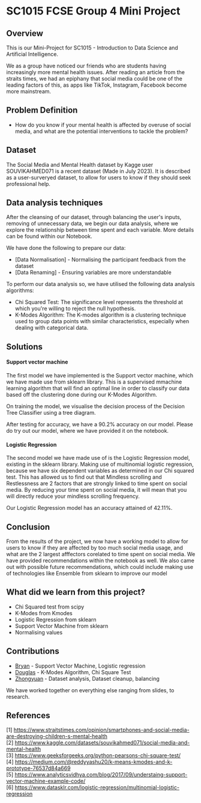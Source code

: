 # SC1015 FCSE Group 4 Mini Project

## Overview

This is our Mini-Project for SC1015 - Introduction to Data Science and Artificial Intelligence.

We as a group have noticed our friends who are students having increasingly more mental health issues. After reading an article from the straits times, we had an epiphany that social media could be one of the leading factors of this, as apps like TikTok, Instagram, Facebook become more mainstream. 

## Problem Definition

- How do you know if your mental health is affected by overuse of social media, and what are the potential interventions to tackle the problem?

## Dataset

The Social Media and Mental Health dataset by Kagge user SOUVIKAHMED071 is a recent dataset (Made in July 2023). It is described as a user-surveryed dataset, to allow for users to know if they should seek professional help.

## Data analysis techniques

After the cleansing of our dataset, through balancing the user's inputs, removing of unnecessary data, we begin our data analysis, where we explore the relationship between time spent and each variable. More details can be found within our Notebook.

We have done the following to prepare our data:
- [Data Normalisation] - Normalising the participant feedback from the dataset
- [Data Renaming] - Ensuring variables are more understandable

To perform our data analysis  so, we have utilised the following data analysis algorithms:
- Chi Squared Test: The significance level represents the threshold at which you're willing to reject the null hypothesis.
- K-Modes Algorithm: The K-modes algorithm is a clustering technique used to group data points with similar characteristics, especially when dealing with categorical data.

## Solutions
#### Support vector machine
The first model we have implemented is the Support vector machine, which we have made use from sklearn library. This is a supervised mmachine learning algorithm that will find an optimal line in order to classify our data based off the clustering done during our K-Modes Algorithm. 

On training the model, we visualise the decision process of the Decision Tree Classifier using a tree diagram.

After testing for accuracy, we have a 90.2% accuracy on our model. Please do try out our model, where we have provided it on the notebook.

#### Logistic Regression

The second model we have made use of is the Logistic Regression model, existing in the sklearn library. Making use of multinomial logistic regression, because we have six dependent variables as determined in our Chi squared test. This has allowed us to find out that Mindless scrolling and Restlessness are 2 factors that are strongly linked to time spent on social media. By reducing your time spent on social media, it will mean that you will directly reduce your mindless scrolling frequency. 

Our Logistic Regression model has an accuracy attained of 42.11%.

## Conclusion

From the results of the project, we now have a working model to allow for users to know if they are affected by too much social media usage, and what are the 2 largest afffectors corelated to time spent on social media. We have provided recommendations within the notebook as well. We also came out with possible future recommendations, which could include making use of technologies like Ensemble from sklearn to improve our model

## What did we learn from this project?

- Chi Squared test from scipy 
- K-Modes from Kmodes
- Logistic Regression from sklearn
- Support Vector Machine from sklearn
- Normalising values

## Contributions

- [Bryan](https://github.com/misplay)  - Support Vector Machine, Logistic regression
- [Douglas](https://github.com/eld0ude) - K-Modes Algorithm, Chi Square Test
- [Zhongyuan](https://github.com/davidli1127) - Dataset analysis, Dataset cleanup, balancing

We have worked together on everything else ranging from slides, to research.

## References <br />
[1] https://www.straitstimes.com/opinion/smartphones-and-social-media-are-destroying-children-s-mental-health <br />
[2] https://www.kaggle.com/datasets/souvikahmed071/social-media-and-mental-health<br />
[3] https://www.geeksforgeeks.org/python-pearsons-chi-square-test/  <br />
[4] https://medium.com/@reddyyashu20/k-means-kmodes-and-k-prototype-76537d84a669<br />
[5] https://www.analyticsvidhya.com/blog/2017/09/understaing-support-vector-machine-example-code/<br />
[6] https://www.datasklr.com/logistic-regression/multinomial-logistic-regression <br />
